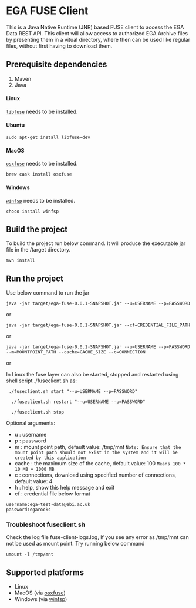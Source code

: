 # EGA FUSE Client
This is a Java Native Runtime (JNR) based FUSE client to access the EGA Data REST API. This client will allow access 
to authorized EGA Archive files by presenting them in a vitual directory, where then can be used like regular files, 
without first having to download them.

## Prerequisite dependencies
1. Maven
2. Java

#### Linux

[`libfuse`](https://github.com/libfuse/libfuse) needs to be installed.

#### Ubuntu
```
sudo apt-get install libfuse-dev
``` 

#### MacOS

[`osxfuse`](https://osxfuse.github.io) needs to be installed.

```
brew cask install osxfuse
```

#### Windows

[`winfsp`](https://github.com/billziss-gh/winfsp) needs to be installed.
```
choco install winfsp
```


## Build the project

To build the project run below command. It will produce the executable jar file in the /target directory.
```
mvn install
```

## Run the project

Use below command to run the jar
```
java -jar target/ega-fuse-0.0.1-SNAPSHOT.jar --u=USERNAME --p=PASSWORD
```
or
```
java -jar target/ega-fuse-0.0.1-SNAPSHOT.jar --cf=CREDENTIAL_FILE_PATH
```
or
```
java -jar target/ega-fuse-0.0.1-SNAPSHOT.jar --u=USERNAME --p=PASSWORD --m=MOUNTPOINT_PATH --cache=CACHE_SIZE --c=CONNECTION
```
or

In Linux the fuse layer can also be started, stopped and restarted using shell script ./fuseclient.sh as:

```
 ./fuseclient.sh start "--u=USERNAME --p=PASSWORD"
```
 
```
  ./fuseclient.sh restart "--u=USERNAME --p=PASSWORD"
```

``` 
  ./fuseclient.sh stop
```

Optional arguments:
* u : username
* p : password
* m : mount point path, default value: /tmp/mnt `Note: Ensure that the mount point path should not exist in the
 system and it will be created by this application`
* cache : the maximum size of the cache, default value: 100 `Means 100 * 10 MB = 1000 MB`
* c : connections, download using specified number of connections, default value: 4
* h : help, show this help message and exit
* cf : credential file below format
```
username:ega-test-data@ebi.ac.uk
password:egarocks
```

### Troubleshoot fuseclient.sh
Check the log file fuse-client-logs.log, If you see any error as /tmp/mnt can not be used as mount point. Try running below command

```
umount -l /tmp/mnt
```

## Supported platforms
* Linux                                                         
* MacOS (via [osxfuse](https://osxfuse.github.io/))            
* Windows (via [winfsp](https://github.com/billziss-gh/winfsp/)) 